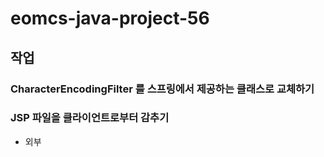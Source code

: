# eomcs-java-project-56

## 작업

### CharacterEncodingFilter 를 스프링에서 제공하는 클래스로 교체하기

### JSP 파일을 클라이언트로부터 감추기

 - 외부